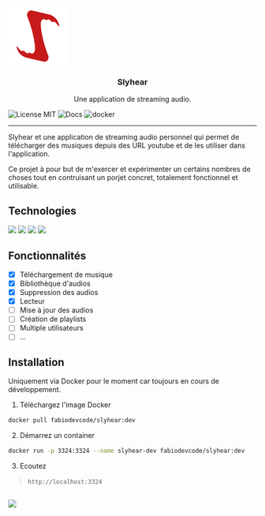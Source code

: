 <div align="center" style="display: flex">
    <br>
    <img height="120px" src="./images/Slyhear.png" alt="Slyhear Logo" />
</div>

<h3 align="center">Slyhear</h3>
<p align="center">Une application de streaming audio.</p>

<div align="center" style="display: inline-block">
    <img src="https://img.shields.io/badge/license-MIT-C7191B?style=flat-square" alt="License MIT"/>
    <img src="https://img.shields.io/badge/Documentation-non%20disponible-F5F8FA?style=flat-square" alt="Docs"/>
    <img src="https://img.shields.io/badge/Docker-fabiodevcode/slyhear:dev-1C63ED?style=flat-square" alt="docker"/>
</div>

---

Slyhear et une application de streaming audio personnel qui permet de télécharger des musiques depuis des URL youtube et de les utiliser dans l'application.

Ce projet à pour but de m'exercer et expérimenter un certains nombres de choses tout en contruisant un porjet concret, totalement fonctionnel et utilisable.

## Technologies

<div align="center" style="display: inline-block">
    <img src="https://img.shields.io/badge/JavaScript-F7DF1E?style=for-the-badge&logo=javascript&logoColor=black"/>
    <img src="https://img.shields.io/badge/Node.JS-43853D?style=for-the-badge&logo=node.js&logoColor=white"/>
    <img src="https://img.shields.io/badge/python-3670A0?style=for-the-badge&logo=python&logoColor=ffdd54"/>
    <img src="https://img.shields.io/badge/sqlite-%2307405e.svg?style=for-the-badge&logo=sqlite&logoColor=white"/>
</div>

## Fonctionnalités

- [x] Téléchargement de musique
- [x] Bibliothèque d'audios
- [x] Suppression des audios
- [x] Lecteur
- [ ] Mise à jour des audios
- [ ] Création de playlists
- [ ] Multiple utilisateurs
- [ ] ...

## Installation

Uniquement via Docker pour le moment car toujours en cours de développement.

1. Téléchargez l'image Docker

```sh
docker pull fabiodevcode/slyhear:dev
```

2. Démarrez un container

```sh
docker run -p 3324:3324 --name slyhear-dev fabiodevcode/slyhear:dev
```

3. Ecoutez

> `http://localhost:3324`

##

<img src="https://badgen.net/badge/Fait avec fun par/Fabio%20R.%20LOPES/C7191B" />
